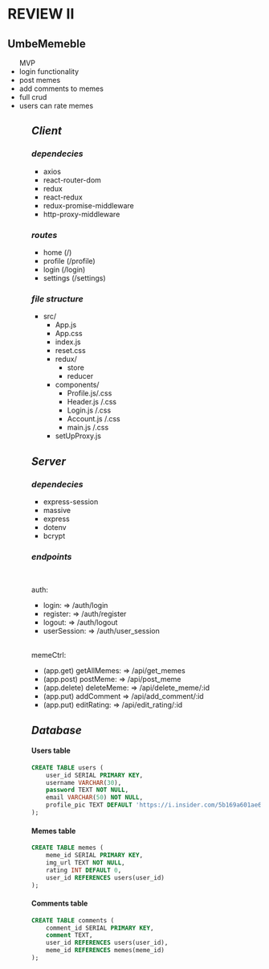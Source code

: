 # **REVIEW II** #


## UmbeMemeble
<ul>
MVP
<li>login functionality
<li>post memes
<li>add comments to memes
<li>full crud
<li>users can rate memes
<ul>

## ***Client***
### *dependecies*
- axios
- react-router-dom
- redux
- react-redux
- redux-promise-middleware
- http-proxy-middleware

###  *routes*
- home (/)
- profile (/profile)
- login (/login)
- settings (/settings)


### *file structure*

- src/
    - App.js
    - App.css
    - index.js
    - reset.css
    - redux/
        - store
        - reducer
    - components/
        - Profile.js/.css
        - Header.js /.css
        - Login.js /.css
        - Account.js /.css
        - main.js /.css
    - setUpProxy.js


## ***Server***

 ### *dependecies*
- express-session
- massive
- express
- dotenv
- bcrypt
### *endpoints*
<br/>

auth:
- login: => /auth/login
- register: => /auth/register
- logout: => /auth/logout
- userSession: => /auth/user_session
<br/>

memeCtrl:
- (app.get) getAllMemes: => /api/get_memes
- (app.post) postMeme: => /api/post_meme
- (app.delete) deleteMeme: => /api/delete_meme/:id
- (app.put) addComment => /api/add_comment/:id
- (app.put) editRating: => /api/edit_rating/:id

## ***Database***

#### Users table
```sql
CREATE TABLE users (
    user_id SERIAL PRIMARY KEY,
    username VARCHAR(30),
    password TEXT NOT NULL,
    email VARCHAR(50) NOT NULL,
    profile_pic TEXT DEFAULT 'https://i.insider.com/5b169a601ae6624f008b48dd?width=1100&format=jpeg&auto=webp'
);
```
#### Memes table
```sql
CREATE TABLE memes (
    meme_id SERIAL PRIMARY KEY,
    img_url TEXT NOT NULL,
    rating INT DEFAULT 0,
    user_id REFERENCES users(user_id)
);
```

#### Comments table
```sql
CREATE TABLE comments (
    comment_id SERIAL PRIMARY KEY,
    comment TEXT,
    user_id REFERENCES users(user_id),
    meme_id REFERENCES memes(meme_id)
);
```